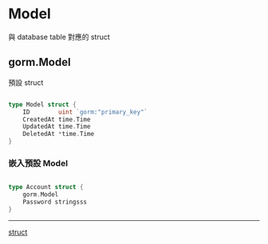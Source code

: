 # Model

與 database table 對應的 struct

## gorm.Model

預設 struct

```go

type Model struct {
    ID        uint `gorm:"primary_key"`
    CreatedAt time.Time
    UpdatedAt time.Time
    DeletedAt *time.Time
}


```

### 嵌入預設 Model

```go

type Account struct {
    gorm.Model
    Password stringsss
}


```

----

[struct](/Common/Note/Struct.md)
